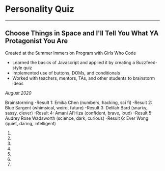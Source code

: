 # Personality Quiz

---

## Choose Things in Space and I'll Tell You What YA Protagonist You Are

Created at the Summer Immersion Program with Girls Who Code

- Learned the basics of Javascript and applied it by creating a Buzzfeed-style quiz
- Implemented use of buttons, DOMs, and conditionals
- Worked with teachers, mentors, TAs, and other students to brainstorm ideas

_August 2020_

Brainstorming
-Result 1: Emika Chen (numbers, hacking, sci fi)
-Result 2: Blue Sargent (whimsical, weird, future)
-Result 3: Delilah Bard (snarky, sassy, clever)
-Result 4: Amani Al’Hiza (confident, brave, loud)
-Result 5: Audrey Rose Wadsworth (science, dark, curious)
-Result 6: Ever Wong (quiet, daring, intelligent)


1.
2.
3.
4.
5.
6.
7.
